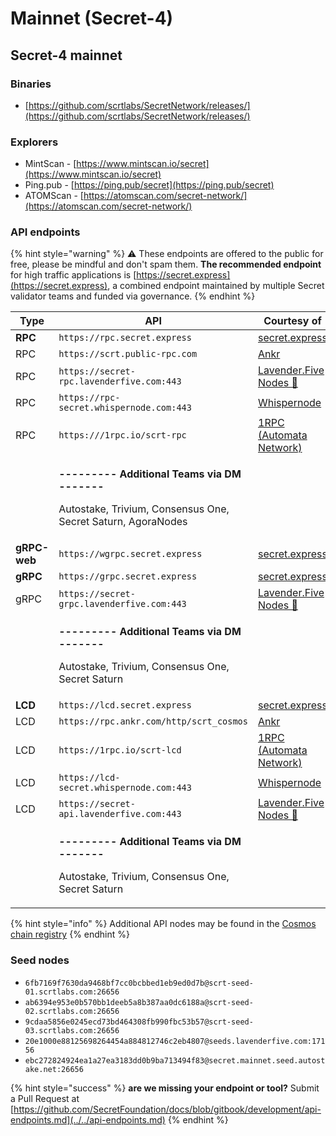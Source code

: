 # Mainnet (Secret-4)

## Secret-4 mainnet

### Binaries

* [https://github.com/scrtlabs/SecretNetwork/releases/](https://github.com/scrtlabs/SecretNetwork/releases/)

### Explorers

* MintScan - [https://www.mintscan.io/secret](https://www.mintscan.io/secret)
* Ping.pub - [https://ping.pub/secret](https://ping.pub/secret)
* ATOMScan - [https://atomscan.com/secret-network/](https://atomscan.com/secret-network/)

### API endpoints

{% hint style="warning" %}
⚠️ These endpoints are offered to the public for free, please be mindful and don't spam them. **The recommended endpoint** for high traffic applications is [https://secret.express](https://secret.express), a combined endpoint maintained by multiple Secret validator teams and funded via governance.
{% endhint %}

| Type         | API                                                                                                                                  | Courtesy of                                               |
| ------------ | ------------------------------------------------------------------------------------------------------------------------------------ | --------------------------------------------------------- |
| **RPC**      | `https://rpc.secret.express`                                                                                                         | [secret.express](https://secret.express)                  |
| RPC          | `https://scrt.public-rpc.com`                                                                                                        | [Ankr](https://scrt.public-rpc.com/)                      |
| RPC          | `https://secret-rpc.lavenderfive.com:443`                                                                                            | [Lavender.Five Nodes 🐝](https://github.com/LavenderFive) |
| RPC          | `https://rpc-secret.whispernode.com:443`                                                                                             | [Whispernode](https://www.whispernode.com/)               |
| RPC          | `https:///1rpc.io/scrt-rpc`                                                                                                          | [1RPC (Automata Network)](https://www.1rpc.io/)           |
|              | <p><strong>--------- Additional Teams via DM -------</strong></p><p>Autostake, Trivium, Consensus One, Secret Saturn, AgoraNodes</p> |                                                           |
| **gRPC-web** | `https://wgrpc.secret.express`                                                                                                       | [secret.express](https://secret.express)                  |
| **gRPC**     | `https://grpc.secret.express`                                                                                                        | [secret.express](https://secret.express)                  |
| gRPC         | `https://secret-grpc.lavenderfive.com:443`                                                                                           | [Lavender.Five Nodes 🐝](https://github.com/LavenderFive) |
|              | <p><strong>--------- Additional Teams via DM -------</strong></p><p>Autostake, Trivium, Consensus One, Secret Saturn</p>             |                                                           |
| **LCD**      | `https://lcd.secret.express`                                                                                                         | [secret.express](https://secret.express)                  |
| LCD          | `https://rpc.ankr.com/http/scrt_cosmos`                                                                                              | [Ankr](https://scrt.public-rpc.com/)                      |
| LCD          | `https://1rpc.io/scrt-lcd`                                                                                                           | [1RPC (Automata Network)](https://www.1rpc.io/)           |
| LCD          | `https://lcd-secret.whispernode.com:443`                                                                                             | [Whispernode](https://www.whispernode.com/)               |
| LCD          | `https://secret-api.lavenderfive.com:443`                                                                                            | [Lavender.Five Nodes 🐝](https://github.com/LavenderFive) |
|              | <p><strong>--------- Additional Teams via DM -------</strong></p><p>Autostake, Trivium, Consensus One, Secret Saturn</p>             |                                                           |

{% hint style="info" %}
Additional API nodes may be found in the [Cosmos chain registry](https://github.com/cosmos/chain-registry/blob/master/secretnetwork/chain.json)
{% endhint %}

### Seed nodes

* `6fb7169f7630da9468bf7cc0bcbbed1eb9ed0d7b@scrt-seed-01.scrtlabs.com:26656`
* `ab6394e953e0b570bb1deeb5a8b387aa0dc6188a@scrt-seed-02.scrtlabs.com:26656`
* `9cdaa5856e0245ecd73bd464308fb990fbc53b57@scrt-seed-03.scrtlabs.com:26656`
* `20e1000e88125698264454a884812746c2eb4807@seeds.lavenderfive.com:17156`
* `ebc272824924ea1a27ea3183dd0b9ba713494f83@secret.mainnet.seed.autostake.net:26656`

{% hint style="success" %}
**are we missing your endpoint or tool?** Submit a Pull Request at [https://github.com/SecretFoundation/docs/blob/gitbook/development/api-endpoints.md](../../api-endpoints.md)
{% endhint %}
